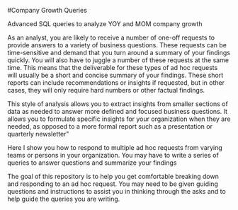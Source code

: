 #Company Growth Queries

Advanced SQL queries to analyze YOY and MOM company growth 

As an analyst, you are likely to receive a number of one-off requests to provide answers to a variety of business questions. These requests can be time-sensitive and demand that you turn around a summary of your findings quickly. You will also have to juggle a number of these requests at the same time. This means that the deliverable for these types of ad hoc requests will usually be a short and concise summary of your findings. These short reports can include recommendations or insights if requested, but in other cases, they will only require hard numbers or other factual findings. 

This style of analysis allows you to extract insights from smaller sections of data as needed to answer more defined and focused business questions. It allows you to formulate specific insights for your organization when they are needed, as opposed to a more formal report such as a presentation or quarterly newsletter" 

Here I show you how to respond to multiple ad hoc requests from varying teams or persons in your organization. You may have to write a series of queries to answer questions and summarize your findings

The goal of this repository is to help you get comfortable breaking down and responding to an ad hoc request. You may need to be given guiding questions and instructions to assist you in thinking through the asks and to help guide the queries you are writing.
